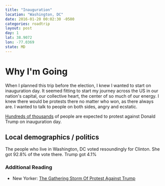 ```yaml
---
title: "Inauguration"
location: "Washington, DC"
date: 2016-01-20 00:02:30 -0500
categories: roadtrip
layout: post
day: 1
lat: 38.9072
lon: -77.0369
state: MD
---
```

# Why I'm Going

<span class="dropcap">W</span>hen I planned this trip before the election, I knew I wanted to start on inauguration day. It seemed fitting to start my journey across the US in our nation's capital, our collective heart, the center of so much of our energy. I knew there would be protests there no matter who won, as there always are. I wanted to talk to people on both sides, angry and ecstatic.

[Hundreds of thousands](http://www.washingtontimes.com/news/2016/nov/24/donald-trumps-inauguration-symbol-of-presidents-sp/) of people are expected to protest against Donald Trump on inauguration day.

## Local demographics / politics
The people who live in Washington, DC voted resoundingly for Clinton. She got 92.8% <span class="sparkline" sparkType="pie" values="92,8"></span> of the vote there. Trump got 4.1% <span class="sparkline" sparkType="pie" values="4,96"></span>

### Additional Reading
+ New Yorker: [The Gathering Storm Of Protest Against Trump](http://www.newyorker.com/news/news-desk/the-gathering-storm-of-protest-against-trump)